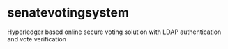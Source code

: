 # senatevotingsystem
Hyperledger based online secure voting solution with LDAP authentication and vote verification
